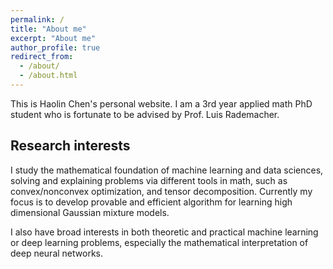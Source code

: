 ```yaml
---
permalink: /
title: "About me"
excerpt: "About me"
author_profile: true
redirect_from: 
  - /about/
  - /about.html
---
```


This is Haolin Chen's personal website. I am a 3rd year applied math PhD student who is fortunate to be advised by Prof. Luis Rademacher.

## Research interests
I study the mathematical foundation of machine learning and data sciences, solving and explaining problems via different tools in math, such as convex/nonconvex optimization, and tensor decomposition. Currently my focus is to develop provable and efficient algorithm for learning high dimensional Gaussian mixture models.

I also have broad interests in both theoretic and practical machine learning or deep learning problems, especially the mathematical interpretation of deep neural networks.